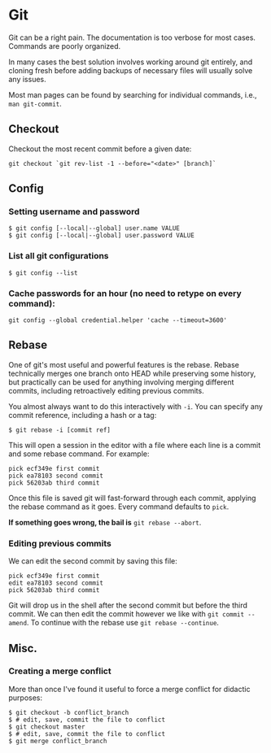 # Git

Git can be a right pain. The documentation is too verbose for most cases. Commands are poorly organized.

In many cases the best solution involves working around git entirely, and cloning fresh before adding backups of necessary files will usually solve any issues.

Most man pages can be found by searching for individual commands, i.e., `man git-commit`.

## Checkout

Checkout the most recent commit before a given date:
```
git checkout `git rev-list -1 --before="<date>" [branch]`
```

## Config

### Setting username and password
```
$ git config [--local|--global] user.name VALUE
$ git config [--local|--global] user.password VALUE
```

### List all git configurations
```
$ git config --list
```

### Cache passwords for an hour (no need to retype on every command):
```
git config --global credential.helper 'cache --timeout=3600'
```


## Rebase

One of git's most useful and powerful features is the rebase. Rebase technically merges one branch onto HEAD while preserving some history, but practically can be used for anything involving merging different commits, including retroactively editing previous commits.

You almost always want to do this interactively with `-i`. You can specify any commit reference, including a hash or a tag:

```
$ git rebase -i [commit ref]
```

This will open a session in the editor with a file where each line is a commit and some rebase command. For example:

```
pick ecf349e first commit
pick ea78103 second commit
pick 56203ab third commit
```

Once this file is saved git will fast-forward through each commit, applying the rebase command as it goes. Every command defaults to `pick`.

**If something goes wrong, the bail is** `git rebase --abort`.

### Editing previous commits

We can edit the second commit by saving this file:

```
pick ecf349e first commit
edit ea78103 second commit
pick 56203ab third commit
```

Git will drop us in the shell after the second commit but before the third commit. We can then edit the commit however we like with `git commit --amend`. To continue with the rebase use `git rebase --continue`.

## Misc.

### Creating a merge conflict

More than once I've found it useful to force a merge conflict for didactic purposes:

```
$ git checkout -b conflict_branch
$ # edit, save, commit the file to conflict
$ git checkout master
$ # edit, save, commit the file to conflict
$ git merge conflict_branch
```
